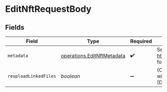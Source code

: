# EditNftRequestBody


## Fields

| Field                                                                                              | Type                                                                                               | Required                                                                                           | Description                                                                                        |
| -------------------------------------------------------------------------------------------------- | -------------------------------------------------------------------------------------------------- | -------------------------------------------------------------------------------------------------- | -------------------------------------------------------------------------------------------------- |
| `metadata`                                                                                         | [operations.EditNftMetadata](../../models/operations/editnftmetadata.md)                           | :heavy_check_mark:                                                                                 | See https://docs.crossmint.com/docs/metadata for more info.                                        |
| `reuploadLinkedFiles`                                                                              | *boolean*                                                                                          | :heavy_minus_sign:                                                                                 | (Optional) Any URLs in the metadata object will be resolved and reuploaded to IPFS [Default: true] |